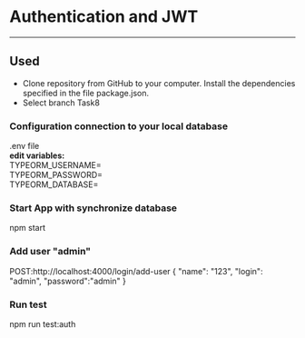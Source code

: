 # Authentication and JWT
***
## Used
* Clone repository from GitHub to your computer. Install the dependencies specified in the file package.json.
* Select branch Task8
### Configuration connection to your local database
.env file<br>
<strong>edit variables:</strong><br>
TYPEORM_USERNAME=<br>
TYPEORM_PASSWORD=<br>
TYPEORM_DATABASE=<br>
### Start App with synchronize database
npm start
### Add user "admin"
POST:http://localhost:4000/login/add-user
{
"name": "123",
"login": "admin",
"password":"admin"
}
### Run test
npm run test:auth


